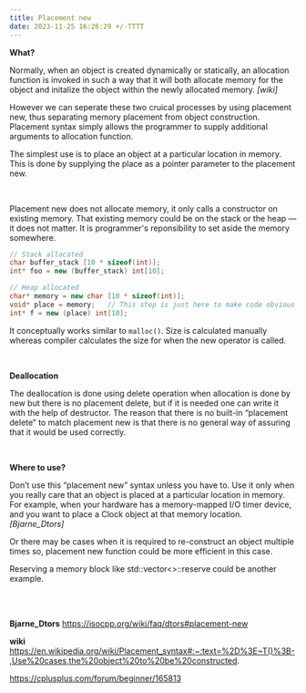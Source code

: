 ```yaml
---
title: Placement new
date: 2023-11-25 16:26:29 +/-TTTT
---
```


**What?**

Normally, when an object is created dynamically or statically, an allocation function is invoked in such a way that it will both allocate memory for the object and initalize the object within the newly allocated memory. _[wiki]_

However we can seperate these two cruical processes by using placement new, thus separating memory placement from object construction. Placement syntax simply allows the programmer to supply additional arguments to allocation function.

The simplest use is to place an object at a particular location in memory. 
This is done by supplying the place as a pointer parameter to the placement new. 


<br/>

Placement new does not allocate memory, it only calls a constructor on existing memory. That existing memory could be on the stack or the heap — it does not matter. It is programmer's reponsibility to set aside the memory somewhere.

```c++
// Stack allocated
char buffer_stack [10 * sizeof(int)];
int* foo = new (buffer_stack) int[10];

// Heap allocated
char* memory = new char [10 * sizeof(int)];
void* place = memory;   // This step is just here to make code obvious
int* f = new (place) int[10];
```

It conceptually works similar to ``malloc()``. Size is calculated manually whereas compiler calculates the size for when the new operator is called.

<br/>

**Deallocation**

The deallocation is done using delete operation when allocation is done by new but there is no placement delete, but if it is needed one can write it with the help of destructor.
The reason that there is no built-in “placement delete” to match placement new is that there is no general way of assuring that it would be used correctly.


<br/>

**Where to use?**

Don’t use this “placement new” syntax unless you have to. Use it only when you really care that an object is placed at a particular location in memory. For example, when your hardware has a memory-mapped I/O timer device, and you want to place a Clock object at that memory location. _[Bjarne_Dtors]_

Or there may be cases when it is required to re-construct an object multiple times so, placement new function could be more efficient in this case.

Reserving a memory block like std::vector<>::reserve could be another example.

<br/><br/>

**Bjarne_Dtors** https://isocpp.org/wiki/faq/dtors#placement-new

**wiki** https://en.wikipedia.org/wiki/Placement_syntax#:~:text=%2D%3E~T()%3B-,Use%20cases,the%20object%20to%20be%20constructed.

https://cplusplus.com/forum/beginner/165813
